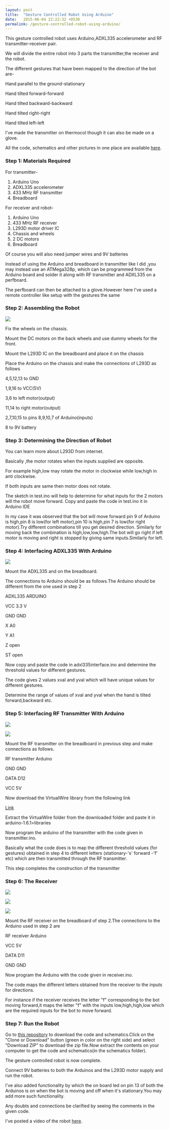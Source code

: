 ```yaml
---
layout: post
title:  "Gesture Controlled Robot Using Arduino"
date:   2015-06-04 22:22:32 +0530
permalink: /gesture-controlled-robot-using-arduino/
---
```

This gesture controlled robot uses Arduino,ADXL335 accelerometer and RF transmitter-receiver pair.

We will divide the entire robot into 3 parts the transmitter,the receiver and the robot.

The different gestures that have been mapped to the direction of the bot are-

Hand parallel to the ground-stationary

Hand tilted forward-forward

Hand tilted backward-backward

Hand tilted right-right

Hand tilted left-left

I've made the transmitter on thermocol though it can also be made on a glove.

All the code, schematics and other pictures in one place are available [here][1].

### Step 1: Materials Required

For transmitter-

1.  Arduino Uno
2.  ADXL335 accelerometer
3.  433 MHz RF transmitter
4.  Breadboard

For receiver and robot-

1.  Arduino Uno
2.  433 MHz RF receiver
3.  L293D motor driver IC
4.  Chassis and wheels
5.  2 DC motors
6.  Breadboard

Of course you will also need jumper wires and 9V batteries

Instead of using the Arduino and breadboard in transmitter like I did ,you may instead use an ATMega328p, which can be programmed from the Arduino board and solder it along with RF transmitter and ADXL335 on a perfboard.

The perfboard can then be attached to a glove.However here I've used a remote controller like setup with the gestures the same

### Step 2: Assembling the Robot

![](/assets/uploads/2018/12/gesture-robot-7-300x166.jpg)

Fix the wheels on the chassis.

Mount the DC motors on the back wheels and use dummy wheels for the front.

Mount the L293D IC on the breadboard and place it on the chassis

Place the Arduino on the chassis and make the connections of L293D as follows

4,5,12,13 to GND

1,9,16 to VCC(5V)

3,6 to left motor(output)

11,14 to right motor(output)

2,7,10,15 to pins 8,9,10,7 of Arduino(inputs)

8 to 9V battery

### Step 3: Determining the Direction of Robot

You can learn more about L293D from internet.

Basically ,the motor rotates when the inputs supplied are opposite.

For example high,low may rotate the motor in clockwise while low,high in anti clockwise.

If both inputs are same then motor does not rotate.

The sketch in test.ino will help to determine for what inputs for the 2 motors will the robot move forward. Copy and paste the code in test.ino it in Arduino IDE

In my case it was observed that the bot will move forward pin 9 of Arduino is high,pin 8 is low(for left motor),pin 10 is high,pin 7 is low(for right motor).Try different combinations till you get desired direction. Similarly for moving back the combination is high,low,low,high.The bot will go right if left motor is moving and right is stopped by giving same inputs.Similarly for left.

### Step 4: Interfacing ADXL335 With Arduino

![](/assets/uploads/2018/12/gesture-robot-8-300x211.jpg)

Mount the ADXL335 and on the breadboard.

The connections to Arduino should be as follows.The Arduino should be different from the one used in step 2

ADXL335 ARDUINO

VCC 3.3 V

GND GND

X A0

Y A1

Z open

ST open

Now copy and paste the code in adxl335interface.ino and determine the threshold values for different gestures.

The code gives 2 values xval and yval which will have unique values for different gestures.

Determine the range of values of xval and yval when the hand is tilted forward,backward etc.

### Step 5: Interfacing RF Transmitter With Arduino

![](/assets/uploads/2018/12/gesture-robot-9-300x219.jpg)

![](/assets/uploads/2018/12/gesture-robot-10-300x300.jpg)

Mount the RF transmitter on the breadboard in previous step and make connections as follows.

RF transmitter Arduino

GND GND

DATA D12

VCC 5V

Now download the VirtualWire library from the following link

[Link][2]

Extract the VirtualWire folder from the downloaded folder and paste it in arduino-1.6.1>libraries

Now program the arduino of the transmitter with the code given in transmitter.ino.

Basically what the code does is to map the different threshold values (for gestures) obtained in step 4 to different letters (stationary-'s' forward -'f' etc) which are then transmitted through the RF transmitter.

This step completes the construction of the transmitter

### Step 6: The Receiver

![](/assets/uploads/2018/12/gesture-robot-11-300x196.jpg)

![](/assets/uploads/2018/12/gesture-robot-12-300x139.jpg)

![](/assets/uploads/2018/12/gesture-robot-13-300x300.jpg)

Mount the RF receiver on the breadboard of step 2.The connections to the Arduino used in step 2 are

RF receiver Arduino

VCC 5V

DATA D11

GND GND

Now program the Arduino with the code given in receiver.ino.

The code maps the different letters obtained from the receiver to the inputs for directions.

For instance if the receiver receives the letter "f" corresponding to the bot moving forward,it maps the letter "f" with the inputs low,high,high,low which are the required inputs for the bot to move forward.

### Step 7: Run the Robot

Go to [this repository][1] to download the code and schematics.Click on the "Clone or Download" button (green in color on the right side) and select "Download ZIP" to download the zip file.Now extract the contents on your computer to get the code and schematics(in the schematics folder).

The gesture controlled robot is now complete.

Connect 9V batteries to both the Arduinos and the L293D motor supply and run the robot.

I've also added functionality by which the on board led on pin 13 of both the Arduinos is on when the bot is moving and off when it's stationary.You may add more such functionality.

Any doubts and connections be clarified by seeing the comments in the given code.

I've posted a video of the robot [here][3].

 [1]: https://github.com/khansubhan95/instructables/tree/master/gesture_robot
 [2]: http://www.pjrc.com/teensy/td_libs_VirtualWire.html
 [3]: https://www.youtube.com/watch?v=2Rc2l9QYKBM

